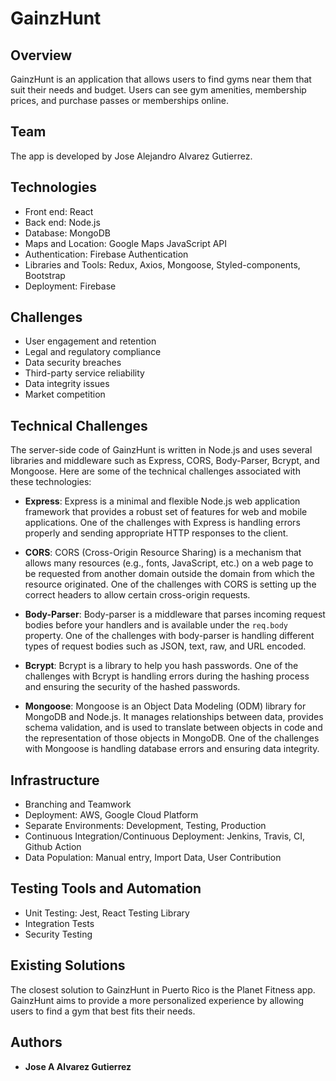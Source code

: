 # GainzHunt

## Overview
GainzHunt is an application that allows users to find gyms near them that suit their needs and budget. Users can see gym amenities, membership prices, and purchase passes or memberships online.

## Team
The app is developed by Jose Alejandro Alvarez Gutierrez.

## Technologies
- Front end: React
- Back end: Node.js
- Database: MongoDB
- Maps and Location: Google Maps JavaScript API
- Authentication: Firebase Authentication
- Libraries and Tools: Redux, Axios, Mongoose, Styled-components, Bootstrap
- Deployment: Firebase

## Challenges
- User engagement and retention
- Legal and regulatory compliance
- Data security breaches
- Third-party service reliability
- Data integrity issues
- Market competition

## Technical Challenges
The server-side code of GainzHunt is written in Node.js and uses several libraries and middleware such as Express, CORS, Body-Parser, Bcrypt, and Mongoose. Here are some of the technical challenges associated with these technologies:

- **Express**: Express is a minimal and flexible Node.js web application framework that provides a robust set of features for web and mobile applications. One of the challenges with Express is handling errors properly and sending appropriate HTTP responses to the client.

- **CORS**: CORS (Cross-Origin Resource Sharing) is a mechanism that allows many resources (e.g., fonts, JavaScript, etc.) on a web page to be requested from another domain outside the domain from which the resource originated. One of the challenges with CORS is setting up the correct headers to allow certain cross-origin requests.

- **Body-Parser**: Body-parser is a middleware that parses incoming request bodies before your handlers and is available under the `req.body` property. One of the challenges with body-parser is handling different types of request bodies such as JSON, text, raw, and URL encoded.

- **Bcrypt**: Bcrypt is a library to help you hash passwords. One of the challenges with Bcrypt is handling errors during the hashing process and ensuring the security of the hashed passwords.

- **Mongoose**: Mongoose is an Object Data Modeling (ODM) library for MongoDB and Node.js. It manages relationships between data, provides schema validation, and is used to translate between objects in code and the representation of those objects in MongoDB. One of the challenges with Mongoose is handling database errors and ensuring data integrity.

## Infrastructure
- Branching and Teamwork
- Deployment: AWS, Google Cloud Platform
- Separate Environments: Development, Testing, Production
- Continuous Integration/Continuous Deployment: Jenkins, Travis, CI, Github Action
- Data Population: Manual entry, Import Data, User Contribution

## Testing Tools and Automation
- Unit Testing: Jest, React Testing Library
- Integration Tests
- Security Testing

## Existing Solutions
The closest solution to GainzHunt in Puerto Rico is the Planet Fitness app. GainzHunt aims to provide a more personalized experience by allowing users to find a gym that best fits their needs.

## Authors
- **Jose A Alvarez Gutierrez**

